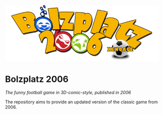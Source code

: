 ![Bolzplatz 2006 logo](https://raw.githubusercontent.com/Xenoage/Bolzplatz2006/master/game/data/images/de/gamelogo.png)

# Bolzplatz 2006

_The funny football game in 3D-comic-style, published in 2006_

The repository aims to provide an updated version of the classic game from 2006. 
